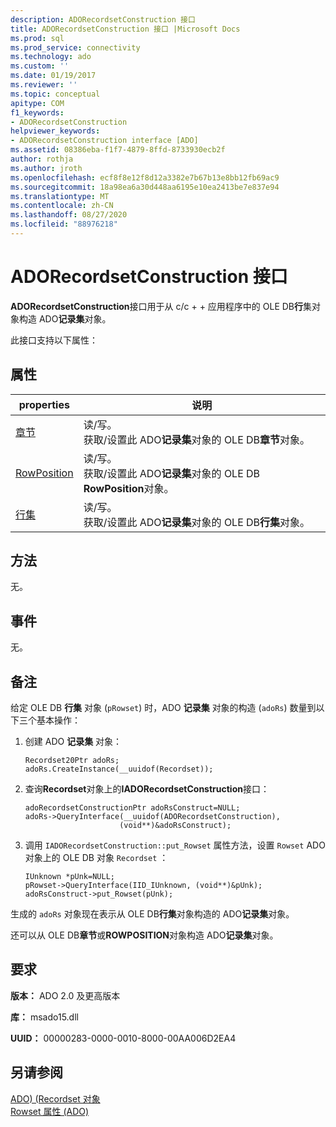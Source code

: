 ```yaml
---
description: ADORecordsetConstruction 接口
title: ADORecordsetConstruction 接口 |Microsoft Docs
ms.prod: sql
ms.prod_service: connectivity
ms.technology: ado
ms.custom: ''
ms.date: 01/19/2017
ms.reviewer: ''
ms.topic: conceptual
apitype: COM
f1_keywords:
- ADORecordsetConstruction
helpviewer_keywords:
- ADORecordsetConstruction interface [ADO]
ms.assetid: 08386eba-f1f7-4879-8ffd-8733930ecb2f
author: rothja
ms.author: jroth
ms.openlocfilehash: ecf8f8e12f8d12a3382e7b67b13e8bb12fb69ac9
ms.sourcegitcommit: 18a98ea6a30d448aa6195e10ea2413be7e837e94
ms.translationtype: MT
ms.contentlocale: zh-CN
ms.lasthandoff: 08/27/2020
ms.locfileid: "88976218"
---
```

# <a name="adorecordsetconstruction-interface"></a>ADORecordsetConstruction 接口
**ADORecordsetConstruction**接口用于从 c/c + + 应用程序中的 OLE DB**行**集对象构造 ADO**记录集**对象。  
  
 此接口支持以下属性：  
  
## <a name="properties"></a>属性  
  
|properties|说明|  
|-|-|  
|[章节](./chapter-property-ado.md)|读/写。<br />获取/设置此 ADO**记录集**对象的 OLE DB**章节**对象。|  
|[RowPosition](./rowposition-property-ado.md)|读/写。<br />获取/设置此 ADO**记录集**对象的 OLE DB **RowPosition**对象。|  
|[行集](./rowset-property-ado.md)|读/写。<br />获取/设置此 ADO**记录集**对象的 OLE DB**行集**对象。|  
  
## <a name="methods"></a>方法  
 无。  
  
## <a name="events"></a>事件  
 无。  
  
## <a name="remarks"></a>备注  
 给定 OLE DB **行集** 对象 (`pRowset`) 时，ADO **记录集** 对象的构造 (`adoRs`) 数量到以下三个基本操作：  
  
1.  创建 ADO **记录集** 对象：  
  
    ```  
    Recordset20Ptr adoRs;  
    adoRs.CreateInstance(__uuidof(Recordset));  
    ```  
  
2.  查询**Recordset**对象上的**IADORecordsetConstruction**接口：  
  
    ```  
    adoRecordsetConstructionPtr adoRsConstruct=NULL;  
    adoRs->QueryInterface(__uuidof(ADORecordsetConstruction),  
                         (void**)&adoRsConstruct);  
    ```  
  
3.  调用 `IADORecordsetConstruction::put_Rowset` 属性方法，设置 `Rowset` ADO 对象上的 OLE DB 对象 `Recordset` ：  
  
    ```  
    IUnknown *pUnk=NULL;  
    pRowset->QueryInterface(IID_IUnknown, (void**)&pUnk);  
    adoRsConstruct->put_Rowset(pUnk);  
    ```  
  
 生成的 `adoRs` 对象现在表示从 OLE DB**行集**对象构造的 ADO**记录集**对象。  
  
 还可以从 OLE DB**章节**或**ROWPOSITION**对象构造 ADO**记录集**对象。  
  
## <a name="requirements"></a>要求  
 **版本：** ADO 2.0 及更高版本  
  
 **库：** msado15.dll  
  
 **UUID：** 00000283-0000-0010-8000-00AA006D2EA4  
  
## <a name="see-also"></a>另请参阅  
 [ADO)  (Recordset 对象 ](./recordset-object-ado.md)   
 [Rowset 属性 (ADO)](./rowset-property-ado.md)